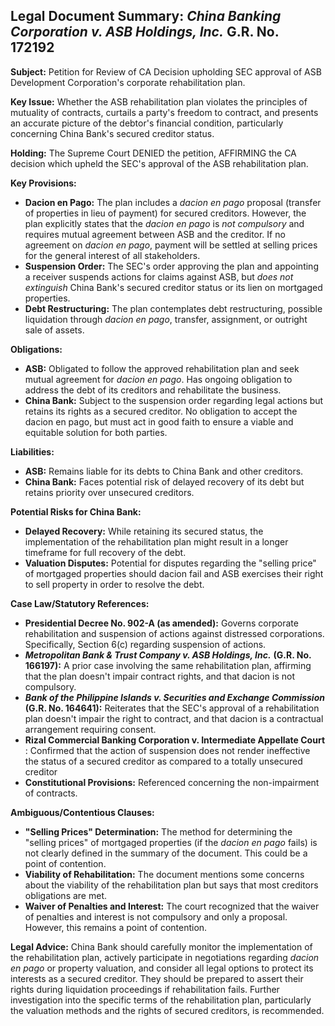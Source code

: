 ## Legal Document Summary: *China Banking Corporation v. ASB Holdings, Inc.* G.R. No. 172192

**Subject:** Petition for Review of CA Decision upholding SEC approval of ASB Development Corporation's corporate rehabilitation plan.

**Key Issue:** Whether the ASB rehabilitation plan violates the principles of mutuality of contracts, curtails a party's freedom to contract, and presents an accurate picture of the debtor's financial condition, particularly concerning China Bank's secured creditor status.

**Holding:** The Supreme Court DENIED the petition, AFFIRMING the CA decision which upheld the SEC's approval of the ASB rehabilitation plan.

**Key Provisions:**

*   **Dacion en Pago:** The plan includes a *dacion en pago* proposal (transfer of properties in lieu of payment) for secured creditors. However, the plan explicitly states that the *dacion en pago* is *not compulsory* and requires mutual agreement between ASB and the creditor. If no agreement on *dacion en pago*, payment will be settled at selling prices for the general interest of all stakeholders.
*   **Suspension Order:** The SEC's order approving the plan and appointing a receiver suspends actions for claims against ASB, but *does not extinguish* China Bank's secured creditor status or its lien on mortgaged properties.
*   **Debt Restructuring:** The plan contemplates debt restructuring, possible liquidation through *dacion en pago*, transfer, assignment, or outright sale of assets.

**Obligations:**

*   **ASB:** Obligated to follow the approved rehabilitation plan and seek mutual agreement for *dacion en pago*. Has ongoing obligation to address the debt of its creditors and rehabilitate the business.
*   **China Bank:** Subject to the suspension order regarding legal actions but retains its rights as a secured creditor. No obligation to accept the dacion en pago, but must act in good faith to ensure a viable and equitable solution for both parties.

**Liabilities:**

*   **ASB:** Remains liable for its debts to China Bank and other creditors.
*   **China Bank:** Faces potential risk of delayed recovery of its debt but retains priority over unsecured creditors.

**Potential Risks for China Bank:**

*   **Delayed Recovery:** While retaining its secured status, the implementation of the rehabilitation plan might result in a longer timeframe for full recovery of the debt.
*   **Valuation Disputes:** Potential for disputes regarding the "selling price" of mortgaged properties should dacion fail and ASB exercises their right to sell property in order to resolve the debt.

**Case Law/Statutory References:**

*   **Presidential Decree No. 902-A (as amended):**  Governs corporate rehabilitation and suspension of actions against distressed corporations.  Specifically, Section 6(c) regarding suspension of actions.
*   ***Metropolitan Bank & Trust Company v. ASB Holdings, Inc.*** **(G.R. No. 166197):**  A prior case involving the same rehabilitation plan, affirming that the plan doesn't impair contract rights, and that dacion is not compulsory.
*   ***Bank of the Philippine Islands v. Securities and Exchange Commission*** **(G.R. No. 164641):**  Reiterates that the SEC's approval of a rehabilitation plan doesn't impair the right to contract, and that dacion is a contractual arrangement requiring consent.
*   **Rizal Commercial Banking Corporation v. Intermediate Appellate Court** : Confirmed that the action of suspension does not render ineffective the status of a secured creditor as compared to a totally unsecured creditor
*   **Constitutional Provisions:** Referenced concerning the non-impairment of contracts.

**Ambiguous/Contentious Clauses:**

*   **"Selling Prices" Determination:** The method for determining the "selling prices" of mortgaged properties (if the *dacion en pago* fails) is not clearly defined in the summary of the document. This could be a point of contention.
*   **Viability of Rehabilitation:** The document mentions some concerns about the viability of the rehabilitation plan but says that most creditors obligations are met.
*   **Waiver of Penalties and Interest:** The court recognized that the waiver of penalties and interest is not compulsory and only a proposal. However, this remains a point of contention.

**Legal Advice:** China Bank should carefully monitor the implementation of the rehabilitation plan, actively participate in negotiations regarding *dacion en pago* or property valuation, and consider all legal options to protect its interests as a secured creditor. They should be prepared to assert their rights during liquidation proceedings if rehabilitation fails. Further investigation into the specific terms of the rehabilitation plan, particularly the valuation methods and the rights of secured creditors, is recommended.
